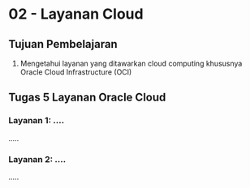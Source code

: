 # 02 - Layanan Cloud

## Tujuan Pembelajaran

1. Mengetahui layanan yang ditawarkan cloud computing khususnya Oracle Cloud
Infrastructure (OCI)

## Tugas 5 Layanan Oracle Cloud

### Layanan 1: ....

.....

### Layanan 2: ....

.....


